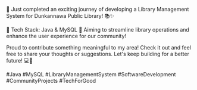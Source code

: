 🚀 Just completed an exciting journey of developing a Library Management System for Dunkannawa Public Library! 📚✨

🔹 Tech Stack: Java & MySQL 🔹 Aiming to streamline library operations and enhance the user experience for our community!

Proud to contribute something meaningful to my area! Check it out and feel free to share your thoughts or suggestions. Let's keep building for a better future! 💻🤝

#Java #MySQL #LibraryManagementSystem #SoftwareDevelopment #CommunityProjects #TechForGood
